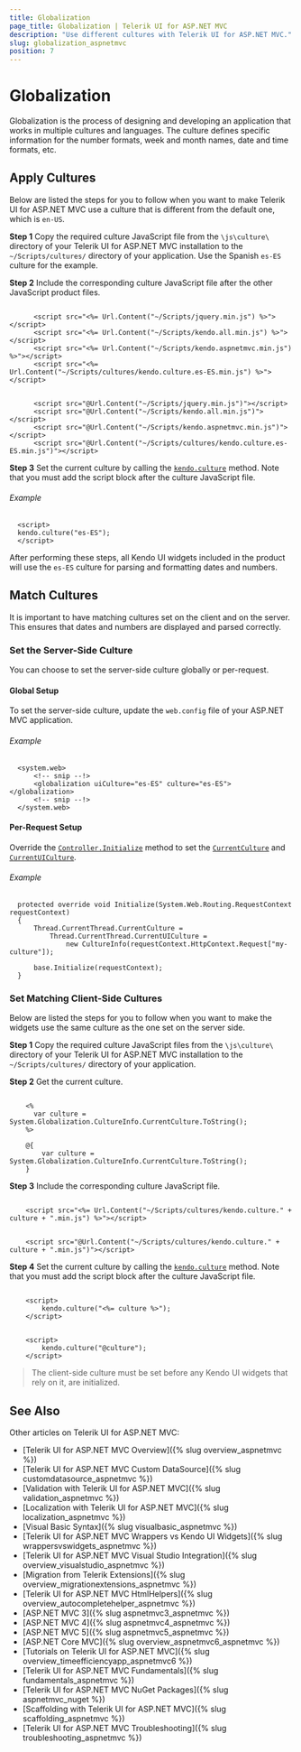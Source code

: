 ```yaml
---
title: Globalization
page_title: Globalization | Telerik UI for ASP.NET MVC
description: "Use different cultures with Telerik UI for ASP.NET MVC."
slug: globalization_aspnetmvc
position: 7
---
```


# Globalization

Globalization is the process of designing and developing an application that works in multiple cultures and languages. The culture defines specific information for the number formats, week and month names, date and time formats, etc.

## Apply Cultures

Below are listed the steps for you to follow when you want to make Telerik UI for ASP.NET MVC use a culture that is different from the default one, which is `en-US`.

**Step 1** Copy the required culture JavaScript file from the `\js\culture\` directory of your Telerik UI for ASP.NET MVC installation to the `~/Scripts/cultures/` directory of your application. Use the Spanish `es-ES` culture for the example.

**Step 2** Include the corresponding culture JavaScript file after the other JavaScript product files.

```tab-ASPX

      <script src="<%= Url.Content("~/Scripts/jquery.min.js") %>"></script>
      <script src="<%= Url.Content("~/Scripts/kendo.all.min.js") %>"></script>
      <script src="<%= Url.Content("~/Scripts/kendo.aspnetmvc.min.js") %>"></script>
      <script src="<%= Url.Content("~/Scripts/cultures/kendo.culture.es-ES.min.js") %>"></script>
```
```tab-Razor

      <script src="@Url.Content("~/Scripts/jquery.min.js")"></script>
      <script src="@Url.Content("~/Scripts/kendo.all.min.js")"></script>
      <script src="@Url.Content("~/Scripts/kendo.aspnetmvc.min.js")"></script>
      <script src="@Url.Content("~/Scripts/cultures/kendo.culture.es-ES.min.js")"></script>
```

**Step 3** Set the current culture by calling the [`kendo.culture`](/api/javascript/kendo#methods-culture) method. Note that you must add the script block after the culture JavaScript file.

###### Example

      <script>
      kendo.culture("es-ES");
      </script>

After performing these steps, all Kendo UI widgets included in the product will use the `es-ES` culture for parsing and formatting dates and numbers.

## Match Cultures

It is important to have matching cultures set on the client and on the server. This ensures that dates and numbers are displayed and parsed correctly.

### Set the Server-Side Culture

You can choose to set the server-side culture globally or per-request.

#### Global Setup

To set the server-side culture, update the `web.config` file of your ASP.NET MVC application.

###### Example

      <system.web>
          <!-- snip --!>
          <globalization uiCulture="es-ES" culture="es-ES"></globalization>
          <!-- snip --!>
      </system.web>

<!-- -->
#### Per-Request Setup

Override the [`Controller.Initialize`](https://msdn.microsoft.com/en-us/library/system.web.mvc.controller.initialize(v=vs.118).aspx) method to set the [`CurrentCulture`](https://msdn.microsoft.com/en-us/library/system.globalization.cultureinfo.currentculture.aspx) and [`CurrentUICulture`](https://msdn.microsoft.com/en-us/library/system.globalization.cultureinfo.currentuiculture.aspx).

###### Example

      protected override void Initialize(System.Web.Routing.RequestContext requestContext)
      {
          Thread.CurrentThread.CurrentCulture =
              Thread.CurrentThread.CurrentUICulture =
                  new CultureInfo(requestContext.HttpContext.Request["my-culture"]);

          base.Initialize(requestContext);
      }

### Set Matching Client-Side Cultures

Below are listed the steps for you to follow when you want to make the widgets use the same culture as the one set on the server side.

**Step 1** Copy the required culture JavaScript files from the `\js\culture\` directory of your Telerik UI for ASP.NET MVC installation to the `~/Scripts/cultures/` directory of your application.

**Step 2** Get the current culture.

```tab-ASPX

    <%
      var culture =  System.Globalization.CultureInfo.CurrentCulture.ToString();
    %>
```
```tab-Razor
    @{
        var culture =  System.Globalization.CultureInfo.CurrentCulture.ToString();
    }
```

**Step 3** Include the corresponding culture JavaScript file.

```tab-ASPX

    <script src="<%= Url.Content("~/Scripts/cultures/kendo.culture." + culture + ".min.js") %>"></script>
```
```tab-Razor

    <script src="@Url.Content("~/Scripts/cultures/kendo.culture." + culture + ".min.js")"></script>
```

**Step 4** Set the current culture by calling the [`kendo.culture`](/api/javascript/kendo#methods-culture) method. Note that you must add the script block after the culture JavaScript file.

```tab-ASPX

    <script>
        kendo.culture("<%= culture %>");
    </script>
```
```tab-Razor

    <script>
        kendo.culture("@culture");
    </script>
```

> The client-side culture must be set before any Kendo UI widgets that rely on it, are initialized.

## See Also

Other articles on Telerik UI for ASP.NET MVC:

* [Telerik UI for ASP.NET MVC Overview]({% slug overview_aspnetmvc %})
* [Telerik UI for ASP.NET MVC Custom DataSource]({% slug customdatasource_aspnetmvc %})
* [Validation with Telerik UI for ASP.NET MVC]({% slug validation_aspnetmvc %})
* [Localization with Telerik UI for ASP.NET MVC]({% slug localization_aspnetmvc %})
* [Visual Basic Syntax]({% slug visualbasic_aspnetmvc %})
* [Telerik UI for ASP.NET MVC Wrappers vs Kendo UI Widgets]({% slug wrappersvswidgets_aspnetmvc %})
* [Telerik UI for ASP.NET MVC Visual Studio Integration]({% slug overview_visualstudio_aspnetmvc %})
* [Migration from Telerik Extensions]({% slug overview_migrationextensions_aspnetmvc %})
* [Telerik UI for ASP.NET MVC HtmlHelpers]({% slug overview_autocompletehelper_aspnetmvc %})
* [ASP.NET MVC 3]({% slug aspnetmvc3_aspnetmvc %})
* [ASP.NET MVC 4]({% slug aspnetmvc4_aspnetmvc %})
* [ASP.NET MVC 5]({% slug aspnetmvc5_aspnetmvc %})
* [ASP.NET Core MVC]({% slug overview_aspnetmvc6_aspnetmvc %})
* [Tutorials on Telerik UI for ASP.NET MVC]({% slug overview_timeefficiencyapp_aspnetmvc6 %})
* [Telerik UI for ASP.NET MVC Fundamentals]({% slug fundamentals_aspnetmvc %})
* [Telerik UI for ASP.NET MVC NuGet Packages]({% slug aspnetmvc_nuget %})
* [Scaffolding with Telerik UI for ASP.NET MVC]({% slug scaffolding_aspnetmvc %})
* [Telerik UI for ASP.NET MVC Troubleshooting]({% slug troubleshooting_aspnetmvc %})
